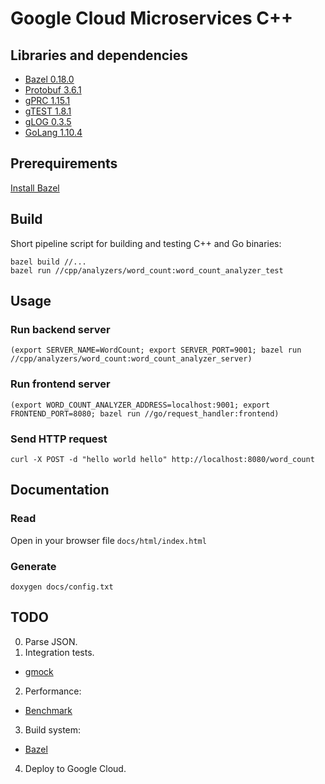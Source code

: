 # Google Cloud Microservices C++

## Libraries and dependencies
* [Bazel 0.18.0](https://github.com/bazelbuild/bazel/releases/tag/0.18.0)
* [Protobuf 3.6.1](https://github.com/protocolbuffers/protobuf/releases/tag/v3.6.1)
* [gPRC 1.15.1](https://github.com/grpc/grpc/releases/tag/v1.15.1)
* [gTEST 1.8.1](https://github.com/google/googletest/releases/tag/release-1.8.1)
* [gLOG 0.3.5](https://github.com/google/glog/releases/tag/v0.3.5)
* [GoLang 1.10.4](https://github.com/golang/go/releases/tag/go1.10.4)

## Prerequirements

[Install Bazel](https://docs.bazel.build/versions/master/install.html)

## Build

Short pipeline script for building and testing C++ and Go binaries:
```
bazel build //...
bazel run //cpp/analyzers/word_count:word_count_analyzer_test
```

## Usage

### Run backend server
```
(export SERVER_NAME=WordCount; export SERVER_PORT=9001; bazel run //cpp/analyzers/word_count:word_count_analyzer_server)
```

### Run frontend server
```
(export WORD_COUNT_ANALYZER_ADDRESS=localhost:9001; export FRONTEND_PORT=8080; bazel run //go/request_handler:frontend)
```

### Send HTTP request
```
curl -X POST -d "hello world hello" http://localhost:8080/word_count
```

## Documentation

### Read

Open in your browser file `docs/html/index.html`

### Generate
```
doxygen docs/config.txt
```

## TODO
0. Parse JSON.
1. Integration tests.
 - [gmock](https://github.com/google/googlemock/tree/master/googlemock)
2. Performance:
 - [Benchmark](https://github.com/google/benchmark)
3. Build system:
 - [Bazel](https://github.com/bazelbuild/bazel)
4. Deploy to Google Cloud.
